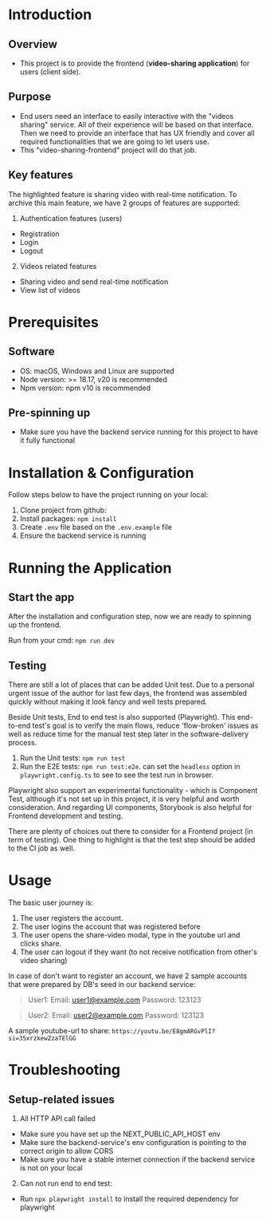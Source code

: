 # Introduction

## Overview
- This project is to provide the frontend (**video-sharing application**) for users (client side).

## Purpose
- End users need an interface to easily interactive with the "videos sharing" service. All of their experience will be based on that interface. Then we need to provide an interface that has UX friendly and cover all required functionalities that we are going to let users use.
- This "video-sharing-frontend" project will do that job.
## Key features

The highlighted feature is sharing video with real-time notification. To archive this main feature, we have 2 groups of features are supported:
1. Authentication features (users)
  - Registration
  - Login
  - Logout
2. Videos related features
  - Sharing video and send real-time notification
  - View list of videos

# Prerequisites

## Software
- OS: macOS, Windows and Linux are supported
- Node version: >= 18.17, v20 is recommended
- Npm version: npm v10 is recommended

## Pre-spinning up
- Make sure you have the backend service running for this project to have it fully functional

# Installation & Configuration

Follow steps below to have the project running on your local:

1. Clone project from github:
2. Install packages: `npm install`
3. Create `.env` file based on the `.env.example` file
4. Ensure the backend service is running

# Running the Application
## Start the app
After the installation and configuration step, now we are ready to spinning up the frontend.

Run from your cmd: `npm run dev`

## Testing
There are still a lot of places that can be added Unit test. Due to a personal urgent issue of the author for last few days, the frontend was assembled quickly without making it look fancy and well tests prepared.

Beside Unit tests, End to end test is also supported (Playwright). This end-to-end test's goal is to verify the main flows, reduce 'flow-broken' issues as well as reduce time for the manual test step later in the software-delivery process.

1. Run the Unit tests: `npm run test`
2. Run the E2E tests: `npm run test:e2e`. can set the `headless` option in `playwright.config.ts` to see to see the test run in browser.

Playwright also support an experimental functionality - which is Component Test, although it's not set up in this project, it is very helpful and worth consideration. And regarding UI components, Storybook is also helpful for Frontend development and testing. 

There are plenty of choices out there to consider for a Frontend project (in term of testing). One thing to highlight is that the test step should be added to the CI job as well.

# Usage

The basic user journey is:
1. The user registers the account.
2. The user logins the account that was registered before
4. The user opens the share-video modal, type in the youtube url and clicks share.
5. The user can logout if they want (to not receive notification from other's video sharing)

In case of don't want to register an account, we have 2 sample accounts that were prepared by DB's seed in our backend service:
> User1: 
Email: user1@example.com
Password: 123123 

> User2:
Email: user2@example.com
Password: 123123 

A sample youtube-url to share: `https://youtu.be/E8gmARGvPlI?si=35xrzkewZzaTElGG`
# Troubleshooting

## Setup-related issues

1. All HTTP API call failed 
- Make sure you have set up the NEXT_PUBLIC_API_HOST env
- Make sure the backend-service's env configuration is pointing to the correct origin to allow CORS
- Make sure you have a stable internet connection if the backend service is not on your local

2. Can not run end to end test:
- Run `npx playwright install` to install the required dependency for playwright